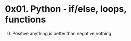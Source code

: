 # **0x01. Python - if/else, loops, functions**
0. Positive anything is better than negative nothing
